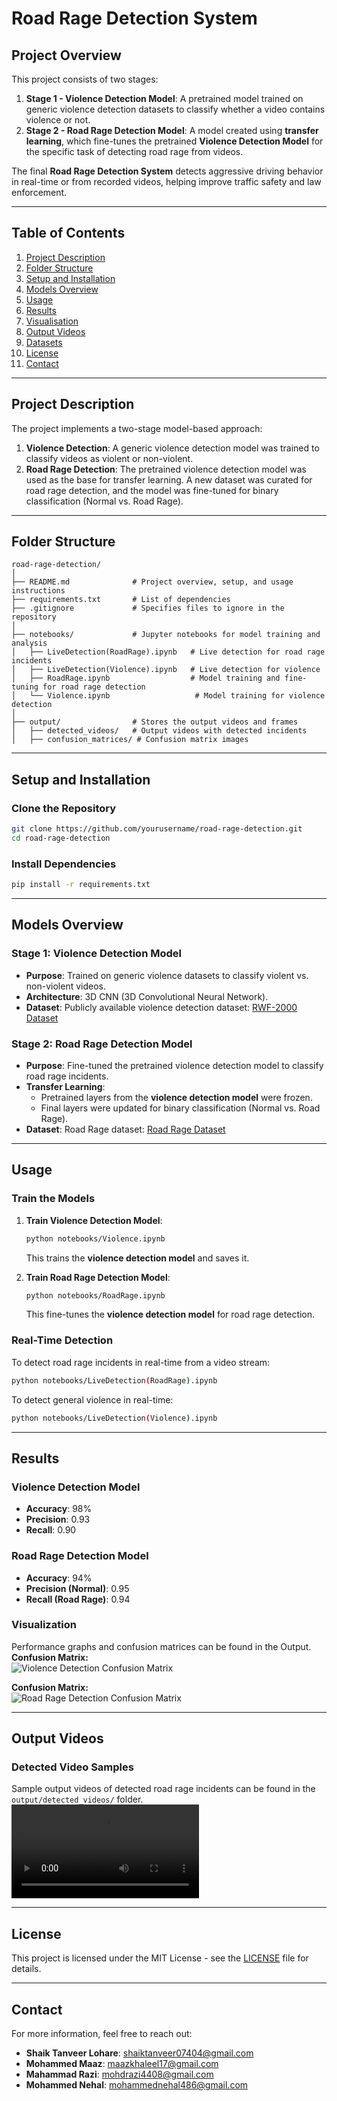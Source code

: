 # **Road Rage Detection System**

## **Project Overview**
This project consists of two stages:  
1. **Stage 1 - Violence Detection Model**: A pretrained model trained on generic violence detection datasets to classify whether a video contains violence or not.  
2. **Stage 2 - Road Rage Detection Model**: A model created using **transfer learning**, which fine-tunes the pretrained **Violence Detection Model** for the specific task of detecting road rage from videos.  

The final **Road Rage Detection System** detects aggressive driving behavior in real-time or from recorded videos, helping improve traffic safety and law enforcement.

---

## **Table of Contents**
1. [Project Description](#project-description)  
2. [Folder Structure](#folder-structure)  
3. [Setup and Installation](#setup-and-installation)  
4. [Models Overview](#models-overview)  
5. [Usage](#usage)  
6. [Results](#results)  
7. [Visualisation](#visualization)
8. [Output Videos](#output-videos)  
9. [Datasets](#datasets)  
10. [License](#license)  
11. [Contact](#contact)

---

## **Project Description**
The project implements a two-stage model-based approach:  
1. **Violence Detection**: A generic violence detection model was trained to classify videos as violent or non-violent.  
2. **Road Rage Detection**: The pretrained violence detection model was used as the base for transfer learning. A new dataset was curated for road rage detection, and the model was fine-tuned for binary classification (Normal vs. Road Rage).  

---

## **Folder Structure**

```
road-rage-detection/
│
├── README.md              # Project overview, setup, and usage instructions
├── requirements.txt       # List of dependencies
├── .gitignore             # Specifies files to ignore in the repository
│
├── notebooks/             # Jupyter notebooks for model training and analysis
│   ├── LiveDetection(RoadRage).ipynb   # Live detection for road rage incidents
│   ├── LiveDetection(Violence).ipynb   # Live detection for violence
│   ├── RoadRage.ipynb                  # Model training and fine-tuning for road rage detection
│   └── Violence.ipynb                   # Model training for violence detection
│
├── output/                # Stores the output videos and frames
│   ├── detected_videos/   # Output videos with detected incidents
│   ├── confusion_matrices/ # Confusion matrix images
```

---

## **Setup and Installation**

### **Clone the Repository**
```bash
git clone https://github.com/yourusername/road-rage-detection.git
cd road-rage-detection
```

### **Install Dependencies**
```bash
pip install -r requirements.txt
```

---

## **Models Overview**

### **Stage 1: Violence Detection Model**
- **Purpose**: Trained on generic violence datasets to classify violent vs. non-violent videos.
- **Architecture**: 3D CNN (3D Convolutional Neural Network).  
- **Dataset**: Publicly available violence detection dataset: [RWF-2000 Dataset](https://www.kaggle.com/datasets/vulamnguyen/rwf2000)  

### **Stage 2: Road Rage Detection Model**
- **Purpose**: Fine-tuned the pretrained violence detection model to classify road rage incidents.  
- **Transfer Learning**:  
  - Pretrained layers from the **violence detection model** were frozen.
  - Final layers were updated for binary classification (Normal vs. Road Rage).  
- **Dataset**: Road Rage dataset: [Road Rage Dataset](https://www.kaggle.com/datasets/shaiktanveer7/road-rage-dataset)  

---

## **Usage**

### **Train the Models**
1. **Train Violence Detection Model**:  
   ```bash
   python notebooks/Violence.ipynb
   ```
   This trains the **violence detection model** and saves it.

2. **Train Road Rage Detection Model**:  
   ```bash
   python notebooks/RoadRage.ipynb
   ```
   This fine-tunes the **violence detection model** for road rage detection.

### **Real-Time Detection**
To detect road rage incidents in real-time from a video stream:
```bash
python notebooks/LiveDetection(RoadRage).ipynb
```
To detect general violence in real-time:
```bash
python notebooks/LiveDetection(Violence).ipynb
```

---

## **Results**

### **Violence Detection Model**
- **Accuracy**: 98%  
- **Precision**: 0.93  
- **Recall**: 0.90  



### **Road Rage Detection Model**
- **Accuracy**: 94%  
- **Precision (Normal)**: 0.95  
- **Recall (Road Rage)**: 0.94  


### **Visualization**
Performance graphs and confusion matrices can be found in the Output.
**Confusion Matrix:**  
![Violence Detection Confusion Matrix](Output/confusion_matrices/violence_confusion_matrix.png)

**Confusion Matrix:**  
![Road Rage Detection Confusion Matrix](Output/confusion_matrices/road_rage_confusion_matrix.png)

---

## **Output Videos**
### **Detected Video Samples**
Sample output videos of detected road rage incidents can be found in the `output/detected_videos/` folder.
![Live Road Rage Detection ](Output/detected_videos/output.mp4)


---

## **License**
This project is licensed under the MIT License - see the [LICENSE](LICENSE) file for details.

---

## **Contact**
For more information, feel free to reach out:
- **Shaik Tanveer Lohare**: shaiktanveer07404@gmail.com
- **Mohammed Maaz**: maazkhaleel17@gmail.com
- **Mahammad Razi**: mohdrazi4408@gmail.com
- **Mohammed Nehal**: mohammednehal486@gmail.com

